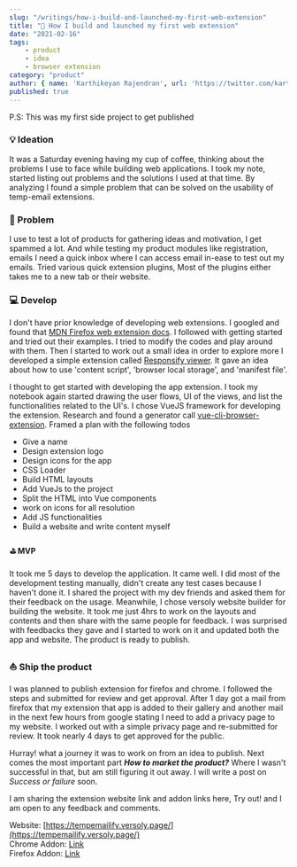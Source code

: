 ```yaml
---
slug: "/writings/how-i-build-and-launched-my-first-web-extension"
title: "🚀 How I build and launched my first web extension"
date: "2021-02-16"
tags: 
    - product
    - idea
    - browser extension
category: "product"
author: { name: 'Karthikeyan Rajendran', url: 'https://twitter.com/karthik_dot_js' }
published: true
---
```


P.S: This was my first side project to get published 

### 💡 Ideation 
It was a Saturday evening having my cup of coffee, thinking about the problems I use to face while building web applications. I took my note, started listing out problems and the solutions I used at that time. By analyzing I found a simple problem that can be solved on the usability of temp-email extensions.

### 🙈 Problem
I use to test a lot of products for gathering ideas and motivation, I get spammed a lot. And while testing my product modules like registration, emails I need a quick inbox where I can access email in-ease to test out my emails. Tried various quick extension plugins, Most of the plugins either takes me to a new tab or their website.

### 💻 Develop
I don't have prior knowledge of developing web extensions. I googled and found that [MDN Firefox web extension docs](https://developer.mozilla.org/en-US/docs/Mozilla/Add-ons/WebExtensions). I followed with getting started and tried out their examples. I tried to modify the codes and play around with them. Then I started to work out a small idea in order to explore more I developed a simple extension called [Responsify viewer](https://addons.mozilla.org/en-US/firefox/addon/responsify-viewer/). It gave an idea about how to use 'content script', 'browser local storage', and 'manifest file'. 

I thought to get started with developing the app extension. I took my notebook again started drawing the user flows, UI of the views, and list the functionalities related to the UI's. I chose VueJS framework for developing the extension. Research and found a generator call [vue-cli-browser-extension](https://github.com/adambullmer/vue-cli-plugin-browser-extension). Framed a plan with the following todos

- Give a name
- Design extension logo 
- Design icons for the app
- CSS Loader
- Build HTML layouts
- Add VueJs to the project
- Split the HTML into Vue components
- work on icons for all resolution
- Add JS functionalities
- Build a website and write content myself

#### ⛳ MVP
It took me 5 days to develop the application. It came well. I did most of the development testing manually, didn't create any test cases because I haven't done it. I shared the project with my dev friends and asked them for their feedback on the usage. Meanwhile, I chose versoly website builder for building the website. It took me just 4hrs to work on the layouts and contents and then share with the same people for feedback. I was surprised with feedbacks they gave and I started to work on it and updated both the app and website. The product is ready to publish.

### ⛵ Ship the product
I was planned to publish extension for firefox and chrome. I followed the steps and submitted for review and get approval. After 1 day got a mail from firefox that my extension that app is added to their gallery and another mail in the next few hours from google stating I need to add a privacy page to my website. I worked out with a simple privacy page and re-submitted for review. It took nearly 4 days to get approved for the public. 

Hurray! what a journey it was to work on from an idea to publish. Next comes the most important part ***How to market the product?*** Where I wasn't successful in that, but am still figuring it out away. I will write a post on *Success or failure* soon. 

I am sharing the extension website link and addon links here, Try out! and I am open to any feedback and comments. 

Website: [https://tempemailify.versoly.page/](https://tempemailify.versoly.page/) \
Chrome Addon: [Link](https://chrome.google.com/webstore/detail/tempemailify-an-temporary/odnbnmfjpeiegeabmjefkbioiblkceha?hl=en-GB&authuser=0) \
Firefox Addon: [Link](https://addons.mozilla.org/en-GB/firefox/addon/tempemailify/)  

